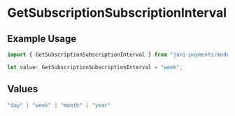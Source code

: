 # GetSubscriptionSubscriptionInterval

## Example Usage

```typescript
import { GetSubscriptionSubscriptionInterval } from "jani-payments/models/operations";

let value: GetSubscriptionSubscriptionInterval = "week";
```

## Values

```typescript
"day" | "week" | "month" | "year"
```